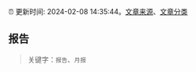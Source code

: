 :alarm_clock: 更新时间: 2024-02-08 14:35:44。[文章来源](/README.md)、[文章分类](/TAGS.md)

## 报告


> 关键字：`报告`、`月报`



